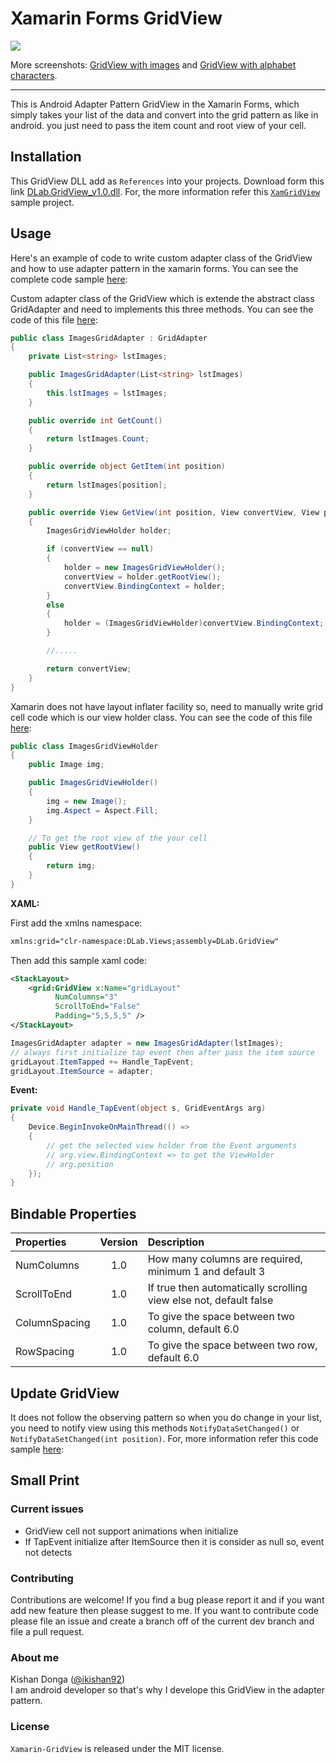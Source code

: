 # Xamarin Forms GridView

![](Screenshots/demo.gif)

More screenshots: [GridView with images](Screenshots/Screenshot_1526994445.png) and [GridView with
alphabet characters](Screenshots/Screenshot_1526994471.png).

***

This is Android Adapter Pattern GridView in the Xamarin Forms, which simply takes your list of the data and convert into the grid pattern as like in android. you just need to pass the item count and root view of your cell.

## Installation

This GridView DLL add as `References` into your projects. Download form this link [DLab.GridView_v1.0.dll](ReleaseDLL/DLab.GridView_v1.0.dll). For, the more information refer this [`XamGridView`](XamGridView/) sample project. 

## Usage

Here's an example of code to write custom adapter class of the GridView and how to use adapter pattern in the xamarin forms. 
You can see the complete code sample [here](XamGridView/XamGridView/):

Custom adapter class of the GridView which is extende the abstract class GridAdapter and need to implements this three methods.
You can see the code of this file [here](XamGridView/XamGridView/Adapter/Images/ImagesGridAdapter.cs):

```C#
public class ImagesGridAdapter : GridAdapter	
{    
    private List<string> lstImages;    

    public ImagesGridAdapter(List<string> lstImages)    
    {    
        this.lstImages = lstImages;    
    }    

    public override int GetCount()    
    {    
        return lstImages.Count;    
    }    

    public override object GetItem(int position)    
    {    
        return lstImages[position];    
    }    

    public override View GetView(int position, View convertView, View parentView)    
    {    
        ImagesGridViewHolder holder;    

        if (convertView == null)    
        {    
            holder = new ImagesGridViewHolder();    
            convertView = holder.getRootView();    
            convertView.BindingContext = holder;    
        }    
        else    
        {    
            holder = (ImagesGridViewHolder)convertView.BindingContext;    
        }    

        //.....    

        return convertView;    
    }    
}    
```

Xamarin does not have layout inflater facility so, need to manually write grid cell code which is our view holder class.
You can see the code of this file [here](XamGridView/XamGridView/Adapter/Images/ImagesGridViewHolder.cs):

```C#
public class ImagesGridViewHolder
{
    public Image img;

    public ImagesGridViewHolder()
    {
        img = new Image();
        img.Aspect = Aspect.Fill;
    }

    // To get the root view of the your cell
    public View getRootView()
    {
        return img;
    }
}
```

**XAML:**

First add the xmlns namespace:
```xml
xmlns:grid="clr-namespace:DLab.Views;assembly=DLab.GridView"
```

Then add this sample xaml code:

```xml
<StackLayout>
    <grid:GridView x:Name="gridLayout" 
          NumColumns="3" 
          ScrollToEnd="False" 
          Padding="5,5,5,5" />
</StackLayout>
```

```C#
ImagesGridAdapter adapter = new ImagesGridAdapter(lstImages);
// always first initialize tap event then after pass the item source
gridLayout.ItemTapped += Handle_TapEvent;
gridLayout.ItemSource = adapter;
```

**Event:**

```C#
private void Handle_TapEvent(object s, GridEventArgs arg)
{
    Device.BeginInvokeOnMainThread(() =>
    {
        // get the selected view holder from the Event arguments
        // arg.view.BindingContext => to get the ViewHolder
        // arg.position
    });
}
```

## Bindable Properties

|Properties|Version|Description
| :-------------------  | :------------------: | :------------------- |
|NumColumns|1.0| How many columns are required, minimum 1 and default 3
|ScrollToEnd|1.0| If true then automatically scrolling view else not, default false
|ColumnSpacing|1.0| To give the space between two column, default 6.0
|RowSpacing|1.0| To give the space between two row, default 6.0

## Update GridView

It does not follow the observing pattern so when you do change in your list, you need to notify view using this methods `NotifyDataSetChanged()` or `NotifyDataSetChanged(int position)`. For, more information refer this code sample [here](XamGridView/XamGridView/Adapter/Alphabet/AlphabetGridAdapter.cs):

## Small Print

### Current issues

* GridView cell not support animations when initialize
* If TapEvent initialize after ItemSource then it is consider as null so, event not detects

### Contributing

Contributions are welcome! If you find a bug please report it and if you want add new feature then please suggest to me. If you want to contribute code please file an issue and create a branch off of the current dev branch and file a pull request.

### About me

Kishan Donga ([@ikishan92](https://twitter.com/ikishan92))  
I am android developer so that's why I develope this GridView in the adapter pattern.

### License

`Xamarin-GridView` is released under the MIT license.